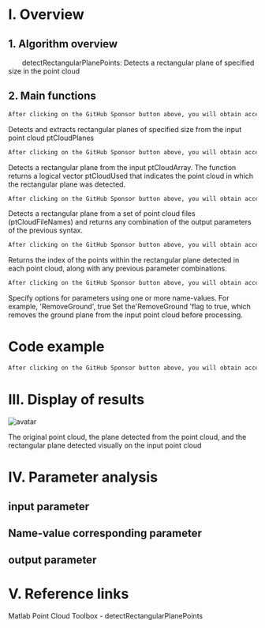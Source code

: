 #  I. Overview 

##  1. Algorithm overview 

   detectRectangularPlanePoints: Detects a rectangular plane of specified size in the point cloud 

##  2. Main functions 

  ```python  
After clicking on the GitHub Sponsor button above, you will obtain access permissions to my private code repository ( https://github.com/slowlon/my_code_bar ) to view this blog code. By searching the code number of this blog, you can find the code you need, code number is: 2024020309574553806
  ```  
 Detects and extracts rectangular planes of specified size from the input point cloud ptCloudPlanes 

  ```python  
After clicking on the GitHub Sponsor button above, you will obtain access permissions to my private code repository ( https://github.com/slowlon/my_code_bar ) to view this blog code. By searching the code number of this blog, you can find the code you need, code number is: 2024020309574553806
  ```  
 Detects a rectangular plane from the input ptCloudArray. The function returns a logical vector ptCloudUsed that indicates the point cloud in which the rectangular plane was detected. 

  ```python  
After clicking on the GitHub Sponsor button above, you will obtain access permissions to my private code repository ( https://github.com/slowlon/my_code_bar ) to view this blog code. By searching the code number of this blog, you can find the code you need, code number is: 2024020309574553806
  ```  
 Detects a rectangular plane from a set of point cloud files (ptCloudFileNames) and returns any combination of the output parameters of the previous syntax. 

  ```python  
After clicking on the GitHub Sponsor button above, you will obtain access permissions to my private code repository ( https://github.com/slowlon/my_code_bar ) to view this blog code. By searching the code number of this blog, you can find the code you need, code number is: 2024020309574553806
  ```  
 Returns the index of the points within the rectangular plane detected in each point cloud, along with any previous parameter combinations. 

  ```python  
After clicking on the GitHub Sponsor button above, you will obtain access permissions to my private code repository ( https://github.com/slowlon/my_code_bar ) to view this blog code. By searching the code number of this blog, you can find the code you need, code number is: 2024020309574553806
  ```  
 Specify options for parameters using one or more name-values. For example, 'RemoveGround', true Set the'RemoveGround 'flag to true, which removes the ground plane from the input point cloud before processing. 

#  Code example 

  ```python  
After clicking on the GitHub Sponsor button above, you will obtain access permissions to my private code repository ( https://github.com/slowlon/my_code_bar ) to view this blog code. By searching the code number of this blog, you can find the code you need, code number is: 2024020309574553806
  ```  
#  III. Display of results 

 ![avatar]( a2e8ab5140734e4aa5492a8d691f8e31.png) 

 The original point cloud, the plane detected from the point cloud, and the rectangular plane detected visually on the input point cloud 

#  IV. Parameter analysis 

##  input parameter 

##  Name-value corresponding parameter 

##  output parameter 

#  V. Reference links 

 Matlab Point Cloud Toolbox - detectRectangularPlanePoints 

